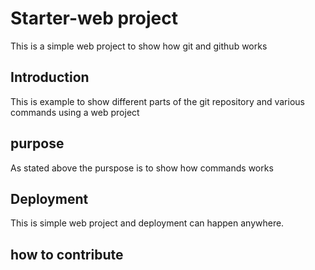 # Starter-web project
This is a simple web project to show how git and github works
## Introduction
This is example to show different parts of the git repository and various commands using a web project
## purpose
As stated above the purspose is to show how commands works
## Deployment
This is simple web project and deployment can happen anywhere.
## how to contribute